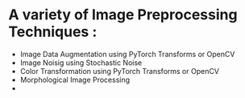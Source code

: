 # A variety of Image Preprocessing Techniques :
* Image Data Augmentation using PyTorch Transforms or OpenCV
* Image Noisig using Stochastic Noise
* Color Transformation using PyTorch Transforms or OpenCV
* Morphological Image Processing 
* 
